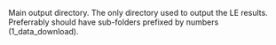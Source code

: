 Main output directory. The only directory used to output the LE results.
Preferrably should have sub-folders prefixed by numbers (1_data_download).
